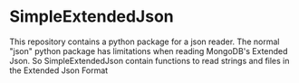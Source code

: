 # SimpleExtendedJson
This repository contains a python package for a json reader. The normal "json" python package has limitations when reading MongoDB's Extended Json. So SimpleExtendedJson contain functions to read strings and files in the Extended Json Format
